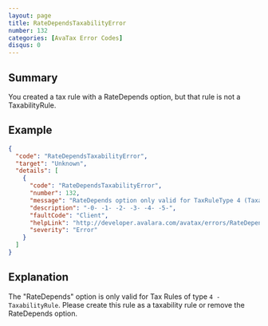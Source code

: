 ```yaml
---
layout: page
title: RateDependsTaxabilityError
number: 132
categories: [AvaTax Error Codes]
disqus: 0
---
```


## Summary

You created a tax rule with a RateDepends option, but that rule is not a TaxabilityRule.

## Example

```json
{
  "code": "RateDependsTaxabilityError",
  "target": "Unknown",
  "details": [
    {
      "code": "RateDependsTaxabilityError",
      "number": 132,
      "message": "RateDepends option only valid for TaxRuleType 4 (Taxability Rule).",
      "description": "-0- -1- -2- -3- -4- -5-",
      "faultCode": "Client",
      "helpLink": "http://developer.avalara.com/avatax/errors/RateDependsTaxabilityError",
      "severity": "Error"
    }
  ]
}
```

## Explanation

The "RateDepends" option is only valid for Tax Rules of type `4 - TaxabilityRule`.  Please create this rule as a taxability rule or remove the RateDepends option.

